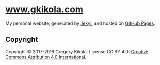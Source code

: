# www.gkikola.com
My personal website, generated by [Jekyll](https://jekyllrb.com/) and hosted
on [GitHub Pages](https://pages.github.com/).

Copyright
---------

Copyright &copy; 2017-2018 Gregory Kikola. License CC BY 4.0:
[Creative Commons Attribution 4.0
International](https://creativecommons.org/licenses/by/4.0/).
